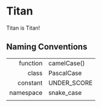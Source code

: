 # Titan
Titan is Titan!

## Naming Conventions
| | |
|----------:|-------------|
| function  | camelCase() |
| class     | PascalCase  |
| constant  | UNDER_SCORE |
| namespace	| snake_case  |
| | |

